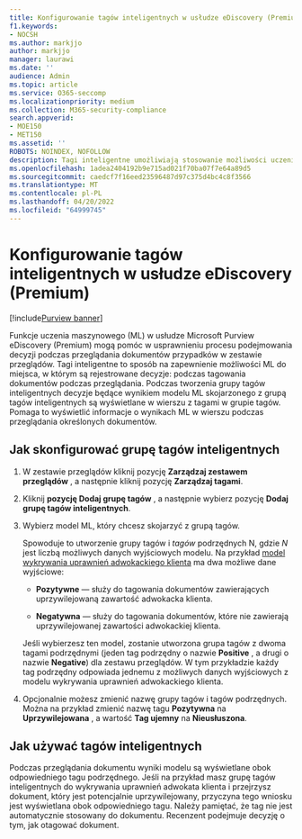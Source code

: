 ```yaml
---
title: Konfigurowanie tagów inteligentnych w usłudze eDiscovery (Premium)
f1.keywords:
- NOCSH
ms.author: markjjo
author: markjjo
manager: laurawi
ms.date: ''
audience: Admin
ms.topic: article
ms.service: O365-seccomp
ms.localizationpriority: medium
ms.collection: M365-security-compliance
search.appverid:
- MOE150
- MET150
ms.assetid: ''
ROBOTS: NOINDEX, NOFOLLOW
description: Tagi inteligentne umożliwiają stosowanie możliwości uczenia maszynowego podczas przeglądania zawartości w przypadku zbierania elektronicznych materiałów dowodowych (Premium). Użyj grup tagów inteligentnych, aby wyświetlić wyniki modeli wykrywania uczenia maszynowego, takich jak model uprawnień adwokackiego klienta.
ms.openlocfilehash: 1adea2404192b9e715ad021f70ba07f7e64a89d5
ms.sourcegitcommit: caedcf7f16eed23596487d97c375d4bc4c8f3566
ms.translationtype: MT
ms.contentlocale: pl-PL
ms.lasthandoff: 04/20/2022
ms.locfileid: "64999745"
---
```

# <a name="set-up-smart-tags-in-ediscovery-premium"></a>Konfigurowanie tagów inteligentnych w usłudze eDiscovery (Premium)

[!include[Purview banner](../includes/purview-rebrand-banner.md)]

Funkcje uczenia maszynowego (ML) w usłudze Microsoft Purview eDiscovery (Premium) mogą pomóc w usprawnieniu procesu podejmowania decyzji podczas przeglądania dokumentów przypadków w zestawie przeglądów. Tagi inteligentne to sposób na zapewnienie możliwości ML do miejsca, w którym są rejestrowane decyzje: podczas tagowania dokumentów podczas przeglądania. Podczas tworzenia grupy tagów inteligentnych decyzje będące wynikiem modelu ML skojarzonego z grupą tagów inteligentnych są wyświetlane w wierszu z tagami w grupie tagów. Pomaga to wyświetlić informacje o wynikach ML w wierszu podczas przeglądania określonych dokumentów.

## <a name="how-to-set-up-a-smart-tag-group"></a>Jak skonfigurować grupę tagów inteligentnych

1. W zestawie przeglądów kliknij pozycję **Zarządzaj zestawem przeglądów** , a następnie kliknij pozycję **Zarządzaj tagami**.

2. Kliknij **pozycję Dodaj grupę tagów** , a następnie wybierz pozycję **Dodaj grupę tagów inteligentnych**.

3. Wybierz model ML, który chcesz skojarzyć z grupą tagów.
    
   Spowoduje to utworzenie grupy tagów i *tagów* podrzędnych N, gdzie *N* jest liczbą możliwych danych wyjściowych modelu. Na przykład [model wykrywania uprawnień adwokackiego klienta](attorney-privilege-detection.md) ma dwa możliwe dane wyjściowe: 

   - **Pozytywne** — służy do tagowania dokumentów zawierających uprzywilejowaną zawartość adwokacka klienta.
   
   - **Negatywna** — służy do tagowania dokumentów, które nie zawierają uprzywilejowanej zawartości adwokackiej klienta.
    
    Jeśli wybierzesz ten model, zostanie utworzona grupa tagów z dwoma tagami podrzędnymi (jeden tag podrzędny o nazwie **Positive** , a drugi o nazwie **Negative**) dla zestawu przeglądów. W tym przykładzie każdy tag podrzędny odpowiada jednemu z możliwych danych wyjściowych z modelu wykrywania uprawnień adwokackiego klienta.

4. Opcjonalnie możesz zmienić nazwę grupy tagów i tagów podrzędnych. Można na przykład zmienić nazwę tagu **Pozytywna** na **Uprzywilejowana** , a wartość **Tag ujemny** na **Nieusłuszona**.

## <a name="how-to-use-smart-tags"></a>Jak używać tagów inteligentnych

Podczas przeglądania dokumentu wyniki modelu są wyświetlane obok odpowiedniego tagu podrzędnego. Jeśli na przykład masz grupę tagów inteligentnych do wykrywania uprawnień adwokata klienta i przejrzysz dokument, który jest potencjalnie uprzywilejowany, przyczyna tego wniosku jest wyświetlana obok odpowiedniego tagu. Należy pamiętać, że tag nie jest automatycznie stosowany do dokumentu. Recenzent podejmuje decyzję o tym, jak otagować dokument.

